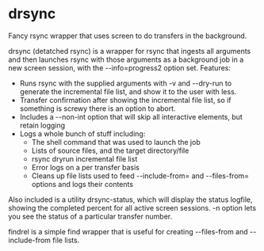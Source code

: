 # drsync
Fancy rsync wrapper that uses screen to do transfers in the background.

drsync (detatched rsync) is a wrapper for rsync that ingests all arguments
and then launches rsync with those arguments as a background job in a new screen
session, with the --info=progress2 option set.
Features:
  - Runs rsync with the supplied arguments with -v and --dry-run to generate the incremental
    file list, and show it to the user with less.
  - Transfer confirmation after showing the incremental file list, so if something is screwy
    there is an option to abort.
  - Includes a --non-int option that will skip all interactive elements, but retain logging
  - Logs a whole bunch of stuff including:
    - The shell command that was used to launch the job
    - Lists of source files, and the target directory/file
    - rsync dryrun incremental file list
    - Error logs on a per transfer basis
    - Cleans up file lists used to feed --include-from= and --files-from= options
      and logs their contents

Also included is a utility drsync-status, which will display the status logfile, showing the completed
percent for all active screen sessions.
  -n option lets you see the status of a particular transfer number.

findrel is a simple find wrapper that is useful for creating --files-from and --include-from file lists.
